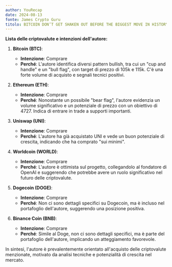 ```yaml
---
author: YouRecap
date: 2024-08-13
fonte: James Crypto Guru
titolo: BITCOIN DON’T GET SHAKEN OUT BEFORE THE BIGGEST MOVE IN HISTORY!!!
---
```


**Lista delle criptovalute e intenzioni dell'autore:**

1. **Bitcoin (BTC)**: 
   - **Intenzione**: Comprare 
   - **Perché**: L'autore identifica diversi pattern bullish, tra cui un "cup and handle" e un "bull flag", con target di prezzo di 105k e 115k. C'è una forte volume di acquisto e segnali tecnici positivi.

2. **Ethereum (ETH)**: 
   - **Intenzione**: Comprare 
   - **Perché**: Nonostante un possibile "bear flag", l'autore evidenzia un volume significativo e un potenziale di prezzo con un obiettivo di 4727. Indica di entrare in trade a supporti importanti.

3. **Uniswap (UNI)**: 
   - **Intenzione**: Comprare 
   - **Perché**: L'autore ha già acquistato UNI e vede un buon potenziale di crescita, indicando che ha comprato "sui minimi".

4. **Worldcoin (WORLD)**: 
   - **Intenzione**: Comprare 
   - **Perché**: L'autore è ottimista sul progetto, collegandolo al fondatore di OpenAI e suggerendo che potrebbe avere un ruolo significativo nel futuro delle criptovalute.

5. **Dogecoin (DOGE)**: 
   - **Intenzione**: Comprare 
   - **Perché**: Non ci sono dettagli specifici su Dogecoin, ma è incluso nel portafoglio dell'autore, suggerendo una posizione positiva.

6. **Binance Coin (BNB)**: 
   - **Intenzione**: Comprare 
   - **Perché**: Simile al Doge, non ci sono dettagli specifici, ma è parte del portafoglio dell'autore, implicando un atteggiamento favorevole.

In sintesi, l'autore è prevalentemente orientato all'acquisto delle criptovalute menzionate, motivato da analisi tecniche e potenzialità di crescita nel mercato.
